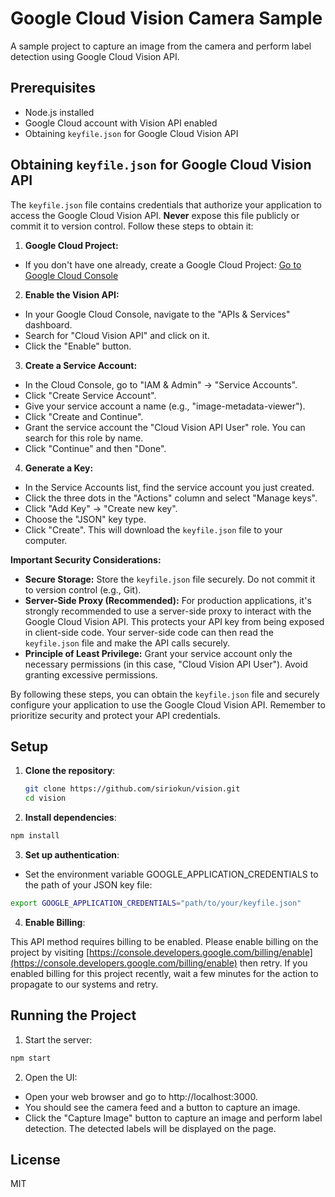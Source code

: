 # Google Cloud Vision Camera Sample

A sample project to capture an image from the camera and perform label detection using Google Cloud Vision API.

## Prerequisites

- Node.js installed
- Google Cloud account with Vision API enabled
- Obtaining `keyfile.json` for Google Cloud Vision API

## Obtaining `keyfile.json` for Google Cloud Vision API

The `keyfile.json` file contains credentials that authorize your application to access the Google Cloud Vision API.  **Never** expose this file publicly or commit it to version control.  Follow these steps to obtain it:

1. **Google Cloud Project:**
- If you don't have one already, create a Google Cloud Project: [Go to Google Cloud Console](https://console.cloud.google.com/)

2. **Enable the Vision API:**
- In your Google Cloud Console, navigate to the "APIs & Services" dashboard.
- Search for "Cloud Vision API" and click on it.
- Click the "Enable" button.

3. **Create a Service Account:**
- In the Cloud Console, go to "IAM & Admin" -> "Service Accounts".
- Click "Create Service Account".
- Give your service account a name (e.g., "image-metadata-viewer").
- Click "Create and Continue".
- Grant the service account the "Cloud Vision API User" role.  You can search for this role by name.
- Click "Continue" and then "Done".

4. **Generate a Key:**
- In the Service Accounts list, find the service account you just created.
- Click the three dots in the "Actions" column and select "Manage keys".
- Click "Add Key" -> "Create new key".
- Choose the "JSON" key type.
- Click "Create".  This will download the `keyfile.json` file to your computer.

**Important Security Considerations:**

* **Secure Storage:** Store the `keyfile.json` file securely.  Do not commit it to version control (e.g., Git).
* **Server-Side Proxy (Recommended):** For production applications, it's strongly recommended to use a server-side proxy to interact with the Google Cloud Vision API.  This protects your API key from being exposed in client-side code.  Your server-side code can then read the `keyfile.json` file and make the API calls securely.
* **Principle of Least Privilege:** Grant your service account only the necessary permissions (in this case, "Cloud Vision API User").  Avoid granting excessive permissions.

By following these steps, you can obtain the `keyfile.json` file and securely configure your application to use the Google Cloud Vision API.  Remember to prioritize security and protect your API credentials.

## Setup

1. **Clone the repository**:
   ```sh
   git clone https://github.com/siriokun/vision.git
   cd vision
   ```

2. **Install dependencies**:

```sh
npm install
```


3. **Set up authentication**:

- Set the environment variable GOOGLE_APPLICATION_CREDENTIALS to the path of your JSON key file:
```sh
export GOOGLE_APPLICATION_CREDENTIALS="path/to/your/keyfile.json"
```

4. **Enable Billing**:

This API method requires billing to be enabled.
Please enable billing on the project by visiting [https://console.developers.google.com/billing/enable](https://console.developers.google.com/billing/enable) then retry.
If you enabled billing for this project recently, wait a few minutes for the action to propagate to our systems and retry.

## Running the Project

1. Start the server:

```sh
npm start
```

2. Open the UI:

- Open your web browser and go to http://localhost:3000.
- You should see the camera feed and a button to capture an image.
- Click the "Capture Image" button to capture an image and perform label detection. The detected labels will be displayed on the page.

## License
MIT